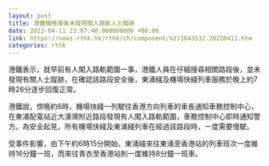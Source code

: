 ```yaml
---
layout: post
title: 港鐵稱搜尋後未發現闖入路軌人士蹤跡
date: 2022-04-11 23:07:40.000000000 +08:00
link: https://news.rthk.hk/rthk/ch/component/k2/1643532-20220411.htm
categories: rthk
---
```


港鐵表示，就早前有人闖入路軌範圍一事，港鐵人員在仔細搜尋相關路段後，並未發現有關人士蹤跡，在確認該路段安全後，東涌綫及機場快綫列車服務於晚上約7時26分逐步回復正常。

港鐵說，傍晚約6時，機場快綫一列駛往香港方向列車的車長通知車務控制中心，在東涌配電站近大濠灣附近路段發現有人闖入路軌範圍，車務控制中心即時通知警方。為安全起見，所有機場快綫及東涌綫列車在經過該路段時，一度需要慢駛。

受事件影響，由下午約6時15分開始，東涌綫來往東涌至香港站的列車班次一度維持16分鐘一班，而來往青衣至香港站則一度維持8分鐘一班車。
